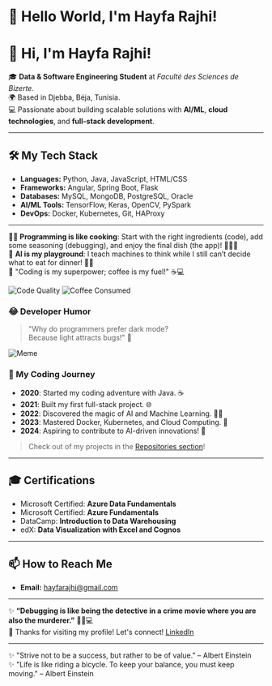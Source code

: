 # 👋 Hello World, I'm Hayfa Rajhi!

<!--
**HayfaRajhi/HayfaRajhi** is a ✨ _special_ ✨ repository because its `README.md` (this file) appears on your GitHub profile.

Here are some ideas to get you started:

- 🔭 I’m currently working on ...
- 🌱 I’m currently learning ...
- 👯 I’m looking to collaborate on ...
- 🤔 I’m looking for help with ...
- 💬 Ask me about ...
- 📫 How to reach me: ...
- 😄 Pronouns: ...
- ⚡ Fun fact: ...
-->
# 👋 Hi, I'm Hayfa Rajhi!

🎓 **Data & Software Engineering Student** at *Faculté des Sciences de Bizerte*.  
🌍 Based in Djebba, Béja, Tunisia.  
💻 Passionate about building scalable solutions with **AI/ML**, **cloud technologies**, and **full-stack development**.

---

## 🛠️ My Tech Stack

- **Languages:** Python, Java, JavaScript, HTML/CSS  
- **Frameworks:** Angular, Spring Boot, Flask  
- **Databases:** MySQL, MongoDB, PostgreSQL, Oracle  
- **AI/ML Tools:** TensorFlow, Keras, OpenCV, PySpark  
- **DevOps:** Docker, Kubernetes, Git, HAProxy  

---
👩‍💻 **Programming is like cooking**: Start with the right ingredients (code), add some seasoning (debugging), and enjoy the final dish (the app)! 🥘👩‍🍳  
🤖 **AI is my playground**: I teach machines to think while I still can’t decide what to eat for dinner! 🍕💡  
🚀 "Coding is my superpower; coffee is my fuel!" ☕💻  

![Code Quality](https://img.shields.io/badge/Code%20Quality-✨Magic✨-blue?style=for-the-badge)
![Coffee Consumed](https://img.shields.io/badge/Coffee-☕Always_on-Darkbrown?style=for-the-badge)

### 😂 Developer Humor  
> "Why do programmers prefer dark mode?  
> Because light attracts bugs!" 🐛  

![Meme](https://i.imgflip.com/6kjcai.jpg)

### 📜 My Coding Journey  
- **2020**: Started my coding adventure with Java. ☕  
- **2021**: Built my first full-stack project. 🌐  
- **2022**: Discovered the magic of AI and Machine Learning. 🤖💡  
- **2023**: Mastered Docker, Kubernetes, and Cloud Computing. 🚀  
- **2024**: Aspiring to contribute to AI-driven innovations! 🎯  

<!--
## 🌟 My Projects

Here are some of the projects I've worked on:
- **[Plant Disease Classification](https://github.com/your-repo)**: Designed and implemented a model using OpenCV and TensorFlow to identify potato plant diseases.  
- **[Accident Prediction for Home Insurance](https://github.com/your-repo)**: Built a machine learning model to predict accidents during insurance contract periods.  
- **[Car Rental Website](https://github.com/your-repo)**: Full-stack development project using Angular, Spring Boot, and MySQL.
-->
> Check out of my projects in the [Repositories section](https://github.com/HayfaRajhi?tab=repositories)!

---

## 🎓 Certifications
- Microsoft Certified: **Azure Data Fundamentals**  
- Microsoft Certified: **Azure Fundamentals**  
- DataCamp: **Introduction to Data Warehousing**  
- edX: **Data Visualization with Excel and Cognos**

---

## 📫 How to Reach Me
- **Email:** hayfarajhi@gmail.com 

---
✨ **“Debugging is like being the detective in a crime movie where you are also the murderer.”** 🕵️‍♀️💻  
🎉 Thanks for visiting my profile! Let's connect! [LinkedIn](https://www.linkedin.com/in/hayfa-rajhi)

---

✨ "Strive not to be a success, but rather to be of value." – Albert Einstein  
✨ "Life is like riding a bicycle. To keep your balance, you must keep moving." – Albert Einstein
